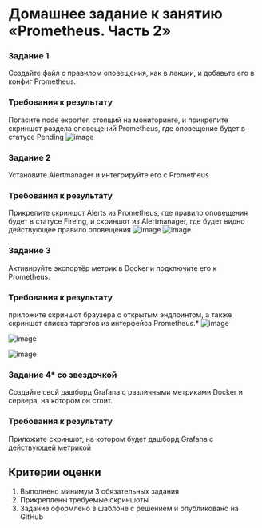 # Домашнее задание к занятию «Prometheus. Часть 2»


### Задание 1
Создайте файл с правилом оповещения, как в лекции, и добавьте его в конфиг Prometheus.

### Требования к результату
Погасите node exporter, стоящий на мониторинге, и прикрепите скриншот раздела оповещений Prometheus, где оповещение будет в статусе Pending
![image](https://github.com/nikotin8899/home-lab/assets/56605975/a1e99604-271a-4cee-a23a-c5a261f6d001)



### Задание 2
Установите Alertmanager и интегрируйте его с Prometheus.

### Требования к результату
Прикрепите скриншот Alerts из Prometheus, где правило оповещения будет в статусе Fireing, и скриншот из Alertmanager, где будет видно действующее правило оповещения
![image](https://github.com/nikotin8899/home-lab/assets/56605975/71b958ea-b378-431b-9cbb-af7077547911)
![image](https://github.com/nikotin8899/home-lab/assets/56605975/0d820423-b7de-4528-afa1-5307cfe8b97e)



### Задание 3

Активируйте экспортёр метрик в Docker и подключите его к Prometheus.

### Требования к результату
 приложите скриншот браузера с открытым эндпоинтом, а также скриншот списка таргетов из интерфейса Prometheus.*
 ![image](https://github.com/nikotin8899/home-lab/assets/56605975/4f095c2d-e464-42e2-8165-0f3e9ab9bf88)


![image](https://github.com/nikotin8899/home-lab/assets/56605975/a0c46c1d-2f45-4814-8056-8f5ed678d6c6)


![image](https://github.com/nikotin8899/home-lab/assets/56605975/572373ad-a679-43e8-bd2d-a08b8fd799e5)



### Задание 4* со звездочкой 

Создайте свой дашборд Grafana с различными метриками Docker и сервера, на котором он стоит.

### Требования к результату
 Приложите скриншот, на котором будет дашборд Grafana с действующей метрикой

## Критерии оценки
1. Выполнено минимум 3 обязательных задания
2. Прикреплены требуемые скриншоты
3. Задание оформлено в шаблоне с решением и опубликовано на GitHub
